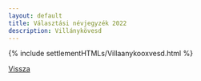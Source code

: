 ```yaml
---
layout: default
title: Választási névjegyzék 2022
description: Villánykövesd
---
```


{% include settlementHTMLs/Villaanykooxvesd.html %}

[Vissza](../)